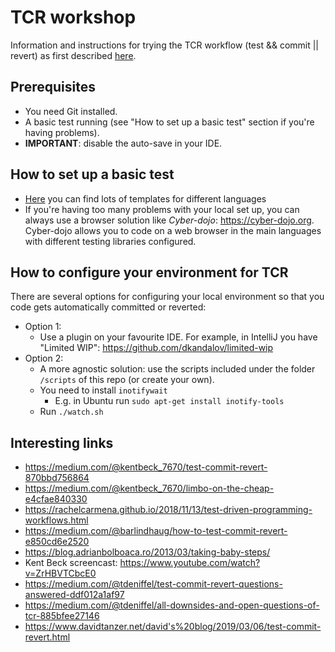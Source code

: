 # TCR workshop
Information and instructions for trying the TCR workflow (test && commit || revert) as first described [here](https://medium.com/@kentbeck_7670/test-commit-revert-870bbd756864).


## Prerequisites
* You need Git installed.
* A basic test running (see "How to set up a basic test" section if you're having problems).
* **IMPORTANT**: disable the auto-save in your IDE.


## How to set up a basic test
* [Here](https://github.com/swkBerlin/kata-bootstraps) you can find lots of templates for different languages
* If you're having too many problems with your local set up, you can always use a browser solution like *Cyber-dojo*: https://cyber-dojo.org. Cyber-dojo allows you to code on a web browser in the main languages with different testing libraries configured.


## How to configure your environment for TCR
There are several options for configuring your local environment so that you code gets automatically committed or reverted:
* Option 1:
    - Use a plugin on your favourite IDE. For example, in IntelliJ you have "Limited WIP": https://github.com/dkandalov/limited-wip
* Option 2:
    - A more agnostic solution: use the scripts included under the folder `/scripts` of this repo (or create your own).
    - You need to install `inotifywait`
        - E.g. in Ubuntu run `sudo apt-get install inotify-tools`
    - Run `./watch.sh`


## Interesting links
* https://medium.com/@kentbeck_7670/test-commit-revert-870bbd756864 
* https://medium.com/@kentbeck_7670/limbo-on-the-cheap-e4cfae840330 
* https://rachelcarmena.github.io/2018/11/13/test-driven-programming-workflows.html 
* https://medium.com/@barlindhaug/how-to-test-commit-revert-e850cd6e2520 
* https://blog.adrianbolboaca.ro/2013/03/taking-baby-steps/ 
* Kent Beck screencast: https://www.youtube.com/watch?v=ZrHBVTCbcE0 
* https://medium.com/@tdeniffel/test-commit-revert-questions-answered-ddf012a1af97 
* https://medium.com/@tdeniffel/all-downsides-and-open-questions-of-tcr-885bfee27146 
* https://www.davidtanzer.net/david's%20blog/2019/03/06/test-commit-revert.html 